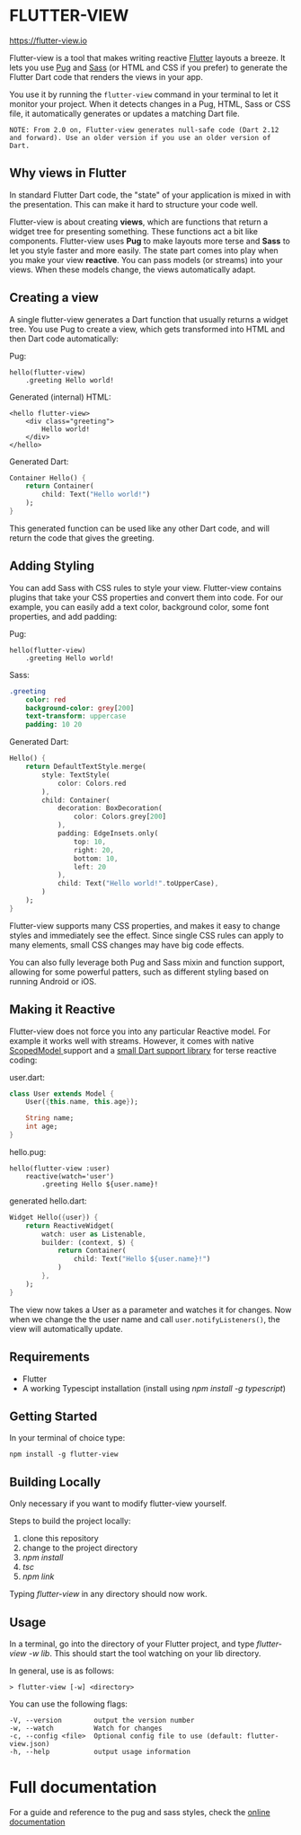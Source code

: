 # FLUTTER-VIEW

https://flutter-view.io

Flutter-view is a tool that makes writing reactive [Flutter](http://flutter.io) layouts a breeze. It lets you use [Pug](http://pugjs.org) and [Sass](http://sass-lang.com) \(or HTML and CSS if you prefer\) to generate the Flutter Dart code that renders the views in your app.

You use it by running the `flutter-view` command in your terminal to let it monitor your project. When it detects changes in a Pug, HTML, Sass or CSS file, it automatically generates or updates a matching Dart file.

`NOTE: From 2.0 on, Flutter-view generates null-safe code (Dart 2.12 and forward). Use an older version if you use an older version of Dart.`

## Why views in Flutter

In standard Flutter Dart code, the "state" of your application is mixed in with the presentation. This can make it hard to structure your code well.

Flutter-view is about creating **views**, which are functions that return a widget tree for presenting something. These functions act a bit like components. Flutter-view uses **Pug** to make layouts more terse and **Sass** to let you style faster and more easily. The state part comes into play when you make your view **reactive**. You can pass models (or streams) into your views. When these models change, the views automatically adapt.

## Creating a view

A single flutter-view generates a Dart function that usually returns a widget tree. You use Pug to create a view, which gets transformed into HTML and then Dart code automatically:

Pug:

```pug
hello(flutter-view)
    .greeting Hello world!
```

Generated (internal) HTML:

```markup
<hello flutter-view>
    <div class="greeting">
        Hello world!
    </div>
</hello>
```

Generated Dart:

```dart
Container Hello() {
    return Container(
        child: Text("Hello world!")
    );
}
```

This generated function can be used like any other Dart code, and will return the code that gives the greeting.

## Adding Styling

You can add Sass with CSS rules to style your view. Flutter-view contains plugins that take your CSS properties and convert them into code. For our example, you can easily add a text color, background color, some font properties, and add padding:

Pug:

```pug
hello(flutter-view)
    .greeting Hello world!
```

Sass:

```sass
.greeting
    color: red
    background-color: grey[200]
    text-transform: uppercase
    padding: 10 20
```

Generated Dart:

```dart
Hello() {
    return DefaultTextStyle.merge(
        style: TextStyle(
            color: Colors.red
        ),
        child: Container(
            decoration: BoxDecoration(
                color: Colors.grey[200]
            ),
            padding: EdgeInsets.only(
                top: 10,
                right: 20,
                bottom: 10,
                left: 20
            ),
            child: Text("Hello world!".toUpperCase),
        )
    );
}
```

Flutter-view supports many CSS properties, and makes it easy to change styles and immediately see the effect. Since single CSS rules can apply to many elements, small CSS changes may have big code effects.

You can also fully leverage both Pug and Sass mixin and function support, allowing for some powerful patters, such as different styling based on running Android or iOS.

## Making it Reactive

Flutter-view does not force you into any particular Reactive model. For example it works well with streams. However, it comes with native [ScopedModel ](https://pub.dartlang.org/packages/scoped_model)support and a [small Dart support library](https://pub.dartlang.org/packages/flutter_view_tools) for terse reactive coding:

user.dart:

```dart
class User extends Model {
    User({this.name, this.age});

    String name;
    int age;
}
```

hello.pug:

```pug
hello(flutter-view :user)
    reactive(watch='user')
        .greeting Hello ${user.name}!
```

generated hello.dart:

```dart
Widget Hello({user}) {
    return ReactiveWidget(
        watch: user as Listenable,
        builder: (context, $) {
            return Container(
                child: Text("Hello ${user.name}!")
            )
        },
    );
}
```

The view now takes a User as a parameter and watches it for changes. Now when we change the the user name and call `user.notifyListeners()`, the view will automatically update.

## Requirements

- Flutter
- A working Typescipt installation (install using _npm install -g typescript_)

## Getting Started

In your terminal of choice type:

    npm install -g flutter-view

## Building Locally

Only necessary if you want to modify flutter-view yourself.

Steps to build the project locally:

1. clone this repository
2. change to the project directory
3. _npm install_
4. _tsc_
5. _npm link_

Typing _flutter-view_ in any directory should now work.

## Usage

In a terminal, go into the directory of your Flutter project, and type _flutter-view -w lib_. This should start the tool watching on your lib directory.

In general, use is as follows:

    > flutter-view [-w] <directory>

You can use the following flags:

    -V, --version        output the version number
    -w, --watch          Watch for changes
    -c, --config <file>  Optional config file to use (default: flutter-view.json)
    -h, --help           output usage information

# Full documentation

For a guide and reference to the pug and sass styles, check the [online documentation](https://docs.flutter-view.io)
